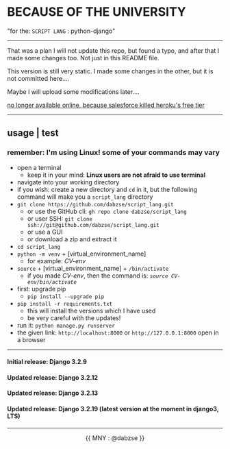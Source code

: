 # BECAUSE OF THE UNIVERSITY

"for the: `SCRIPT LANG` : python-django"

---

That was a plan I will not update this repo, but found a typo, and after that I made some changes too. Not just in this README file.

This version is still very static. I made some changes in the other, but it is not committed here....

Maybe I will upload some modifications later....

[no longer available online, because salesforce killed heroku&#39;s free tier](https://#)

---

## usage | test

### remember: I'm using Linux! some of your commands may vary

- open a terminal
  - keep it in your mind: **Linux users are not afraid to use terminal**
- navigate into your working directory
- if you wish: create a new directory and `cd` in it, but the following command will make you a `script_lang` directory
- `git clone https://github.com/dabzse/script_lang.git`
  - or use the GitHub cli: `gh repo clone dabzse/script_lang`
  - or user SSH: `git clone ssh://git@github.com/dabzse/script_lang.git`
  - or use a GUI
  - or download a zip and extract it
- `cd script_lang`
- `python -m venv` + [virtual_environment_name]
  - for example: *CV-env*
- `source` + [virtual_environment_name] + `/bin/activate`
  - if you made *CV-env*, then the command is: *`source CV-env/bin/activate`*
- first: upgrade pip
  - `pip install --upgrade pip`
- `pip install -r requirements.txt`
  - this will install the versions which I have used
  - be very careful with the updates!
- run it: `python manage.py runserver`
- the given link: `http://localhost:8000` or `http://127.0.0.1:8000` open in a browser

---

#### Initial release: Django 3.2.9

#### Updated release: Django 3.2.12

#### Updated release: Django 3.2.13

#### Updated release: Django 3.2.19 (latest version at the moment in django3, LTS)

---

<center>{{ MNY : @dabzse }}</center>
